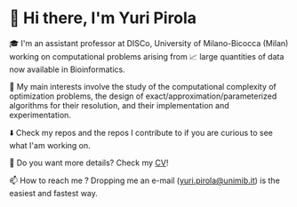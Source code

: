 # 👋 Hi there, I'm Yuri Pirola

🎓 I'm an assistant professor at DISCo, University of Milano-Bicocca (Milan) working on computational problems arising from 📈 large quantities of data now available in Bioinformatics.

🌱 My main interests involve the study of the computational complexity of optimization problems, the design of exact/approximation/parameterized algorithms for their resolution, and their implementation and experimentation.

⬇️ Check my repos and the repos I contribute to if you are curious to see what I'am working on.

🔎 Do you want more details? Check my [CV](https://algolab.files.wordpress.com/2020/05/pirola-yuri-cv-en.pdf)!

📫 How to reach me ? Dropping me an e-mail (yuri.pirola@unimib.it) is the easiest and fastest way.
